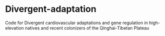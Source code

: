 # Divergent-adaptation
Code for Divergent cardiovascular adaptations and gene regulation in high-elevation natives and recent colonizers of the Qinghai-Tibetan Plateau
